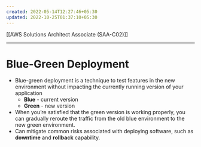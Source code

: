 ```yaml
---
created: 2022-05-14T12:27:46+05:30
updated: 2022-10-25T01:37:10+05:30
---
```

[[AWS Solutions Architect Associate (SAA-C02)]]

---
# Blue-Green Deployment
- Blue-green deployment is a technique to test features in the new environment without impacting the currently running version of your application
	- **Blue** - current version
	- **Green** - new version
- When you’re satisfied that the green version is working properly, you can gradually reroute the traffic from the old blue environment to the new green environment.
- Can mitigate common risks associated with deploying software, such as **downtime** and **rollback** capability.